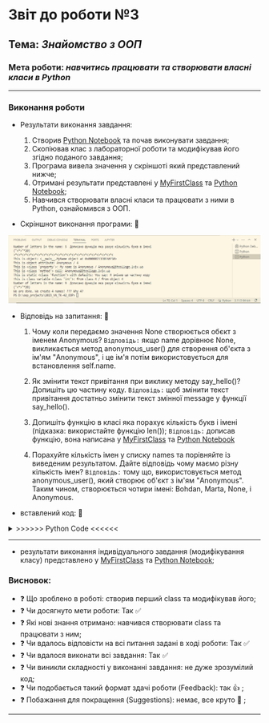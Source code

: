 # Звіт до роботи №3
## Тема: _Знайомство з ООП_
### Мета роботи: _навчитись працювати та створювати власні класи в Python_
---
### Виконання роботи
- Результати виконання завдання:
    1. Створив [Python Notebook](.ipynb) та почав виконувати завдання;
    1. Скопіював клас з лабораторної роботи та модифікував його згідно поданого завдання; 
    1. Програма вивела значення у скріншоті який представлений нижче;
    1. Отримані результати представлені у [MyFirstClass](MyFirstClass.py) та [Python Notebook](MyFirstClass.ipynb);
    1. Навчився створювати власні класи та працювати з ними в Python, ознайомився з ООП.

- Скріншнот виконання програми: :star2:

![class_screen](class_screen.png) 

- Відповідь на запитання: :star2:
   1. Чому коли передаємо значення None створюється обєкт з іменем Anonymous?
   `Відповідь:` якщо name дорівнює None, викликається метод anonymous_user() для створення об'єкта з ім'ям "Anonymous", і це ім'я потім використовується для встановлення self.name.

   1. Як змінити текст привітання при виклику методу say_hello()? Допишіть цю частину коду.
   `Відповідь:` щоб змінити текст привітання достатньо змінити текст змінної message у функції say_hello().

   1. Допишіть функцію в класі яка порахує кількість букв і імені (підказка: використайте функцію len());
   `Відповідь:` дописав функцію, вона написана у [MyFirstClass](MyFirstClass.py) та [Python Notebook](MyFirstClass.ipynb)

   1. Порахуйте кількість імен у списку names та порівняйте із виведеним результатом. Дайте відповідь чому маємо різну кількість імен?
   `Відповідь:` тому що, використовується метод anonymous_user(), який створює об'єкт з ім'ям "Anonymous". Таким чином, створюється чотири імені: Bohdan, Marta, None, і Anonymous.

- вставлений код: :star2:
<details><summary> >>>>>> Python Code <<<<<< </summary>

### Перша програма (class) на ООП
```python

class MyName:
    """Опис класу / Документація
    """
    total_names = 0 #Class Variable

    def __init__(self, name=None) -> None:
        self.name = name if name is not None else self.anonymous_user().name #Class attributes / Instance variables
        MyName.total_names += 1 #modify class variable
        self.my_id = self.total_names

    @property
    def whoami(self): 
        """Class property
        return: повертаємо імя 
        """
        return f"My name is {self.name}"
    
    @property
    def my_email(self) -> str:
        """Class property
        return: повертаємо емейл
        """
        return self.create_email()
    
    def create_email(self) -> str:
        """Instance method
        """
        return f"{self.name}@itcollege.lviv.ua"

    @classmethod
    def anonymous_user(cls):
        """Classs method
        """
        return cls("Anonymous")
    
    @staticmethod
    def say_hello(message="Я змінив цю частину коду"):  # змінив текст привітання
        """Static method
        """
        return f"You say: {message}" 
    
    def count_letters(self):

        return len([char for char in self.name])
        


print("Let's Start!")

names = ("Bohdan", "Marta", None)
all_names = {name: MyName(name) for name in names} 
# Щоб програма виводила тільки існуючі ім'я а не метод anonymous_user(), то можна вставити цей код: 
# all_names = {name: MyName(name) for name in names if name is not None}



for name, me in all_names.items():
    print(f"""{">*<"*20}
This is object: {me} 
This is object attribute: {me.name} / {me.my_id}
This is {type(MyName.whoami)}: {me.whoami} / {me.my_email}
This is {type(me.create_email)} call: {me.create_email()}
This is static {type(MyName.say_hello)} with defaults: {me.say_hello()} 
This is class variable {type(MyName.total_names)}: from class {MyName.total_names} / from object {me.total_names}
Number of letters in the name: {me.count_letters()} """" Дописано функцію яка рахує кількість букв в імені """"
{"<*>"*20}""") 

print(f"We are done. We create {me.total_names} names! ??? Why {MyName.total_names}?")


```
</details>

---
- результати виконання індивідуального завдання (модифікування класу) представлено у [MyFirstClass](MyFirstClass.py) та [Python Notebook](.ipynb);

### Висновок: 
- :question: Що зроблено в роботі: створив перший class та модифікував його;
- :question: Чи досягнуто мети роботи: Так :white_check_mark:
- :question: Які нові знання отримано: навчився створювати class та працювати з ним;
- :question: Чи вдалось відповісти на всі питання задані в ході роботи: Так :white_check_mark:
- :question: Чи вдалося виконати всі завдання: Так :white_check_mark:
- :question: Чи виникли складності у виконанні завдання: не дуже зрозумілий код;
- :question: Чи подобається такий формат здачі роботи (Feedback): так :+1: ; 
- :question: Побажання для покращення (Suggestions): немає, все круто :clap: ;
---
